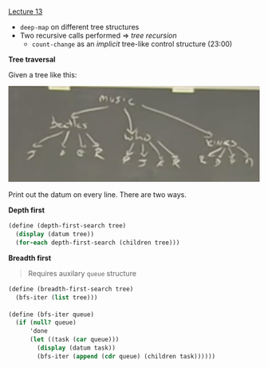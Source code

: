 [Lecture 13](https://archive.org/details/ucberkeley_webcast_kbqJ3UGPgOc)

* `deep-map` on different tree structures
* Two recursive calls performed => *tree recursion*
  * `count-change` as an *implicit* tree-like control structure (23:00)

**Tree traversal**

Given a tree like this:

![Tree](./assets/tree.png)

Print out the datum on every line. There are two ways.

**Depth first**

```scm
(define (depth-first-search tree)
  (display (datum tree))
  (for-each depth-first-search (children tree)))
```

**Breadth first**

> Requires auxilary `queue` structure

```scm
(define (breadth-first-search tree)
  (bfs-iter (list tree)))

(define (bfs-iter queue)
  (if (null? queue)
      'done
      (let ((task (car queue)))
        (display (datum task))
        (bfs-iter (append (cdr queue) (children task))))))
```


